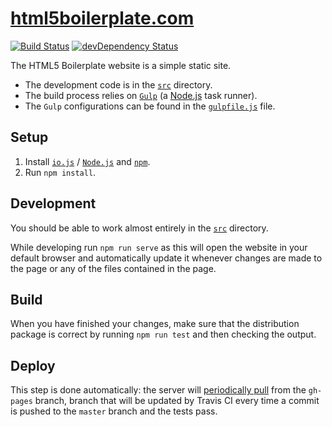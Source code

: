 # [html5boilerplate.com](http://html5boilerplate.com/)

[![Build Status](https://travis-ci.org/h5bp/html5boilerplate.com.svg)](https://travis-ci.org/h5bp/html5boilerplate.com)
[![devDependency Status](https://david-dm.org/h5bp/html5boilerplate.com/dev-status.svg)](https://david-dm.org/h5bp/html5boilerplate.com#info=devDependencies)

The HTML5 Boilerplate website is a simple static site.

* The development code is in the
  [`src`](https://github.com/h5bp/html5boilerplate.com/tree/master/src)
  directory.
* The build process relies on [`Gulp`](http://gulpjs.com/)
  (a [Node.js](http://nodejs.org) task runner).
* The `Gulp` configurations can be found in the
  [`gulpfile.js`](https://github.com/h5bp/html5boilerplate.com/blob/master/gulpfile.js)
  file.

## Setup

1. Install [`io.js`](https://iojs.org/en/index.html) /
   [`Node.js`](https://nodejs.org/download/) and
   [`npm`](http://blog.npmjs.org/post/85484771375/how-to-install-npm).
2. Run `npm install`.

## Development

You should be able to work almost entirely in the
[`src`](https://github.com/h5bp/html5boilerplate.com/tree/master/src)
directory.

While developing run `npm run serve` as this will open the website in
your default browser and automatically update it whenever changes are
made to the page or any of the files contained in the page.

## Build

When you have finished your changes, make sure that the distribution
package is correct by running `npm run test` and then checking the
output.

## Deploy

This step is done automatically: the server will
[periodically pull](https://github.com/h5bp/html5boilerplate.com/wiki)
from the `gh-pages` branch, branch that will be updated by Travis CI
every time a commit is pushed to the `master` branch and the tests pass.
